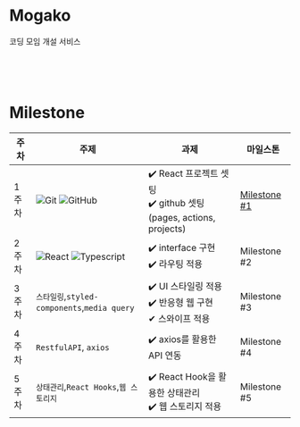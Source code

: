 # Mogako
코딩 모임 개설 서비스

<br/>

&nbsp;
&nbsp;
# Milestone

|주차|주제|과제|마일스톤|
|------|---|---|--|
|1주차|![Git](https://img.shields.io/badge/-Git-05122A?style=flat&logo=git) ![GitHub](https://img.shields.io/badge/-GitHub-05122A?style=flat&logo=github)| ✔️ React 프로젝트 셋팅<br/> ✔️ github 셋팅(pages, actions, projects)|[Milestone #1](https://github.com/woowsnu/Mogako/milestone/1)|
|2주차|![React](https://img.shields.io/badge/-React-05122A?style=flat&logo=react) ![Typescript](https://img.shields.io/badge/-Typescript-05122A?style=flat&logo=typescript)|✔️ interface 구현 <br/>✔️ 라우팅 적용 |Milestone #2
|3주차|`스타일링`,`styled-components`,`media query`|✔️ UI 스타일링 적용 <br/>✔️ 반응형 웹 구현 <br/>✔ 스와이프 적용|Milestone #3|
|4주차|`RestfulAPI`, `axios`|✔️ axios를 활용한 API 연동 <br/>|Milestone #4|
|5주차|`상태관리`,`React Hooks`,`웹 스토리지`|✔️ React Hook을 활용한 상태관리  <br/>✔️ 웹 스토리지 적용|Milestone #5|
